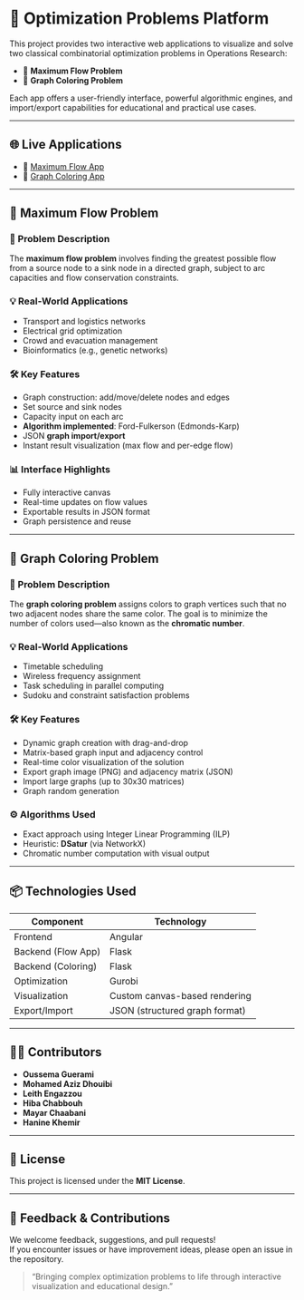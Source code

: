 # 🧠 Optimization Problems Platform

This project provides two interactive web applications to visualize and solve two classical combinatorial optimization problems in Operations Research:

- 🔁 **Maximum Flow Problem**
- 🎨 **Graph Coloring Problem**

Each app offers a user-friendly interface, powerful algorithmic engines, and import/export capabilities for educational and practical use cases.

---

## 🌐 Live Applications

- 🔗 [Maximum Flow App](https://maxflowapp.onrender.com/)
- 🔗 [Graph Coloring App](https://graph-coloring-problem.onrender.com/)

---

## 🔁 Maximum Flow Problem

### 📌 Problem Description

The **maximum flow problem** involves finding the greatest possible flow from a source node to a sink node in a directed graph, subject to arc capacities and flow conservation constraints.

### 💡 Real-World Applications

- Transport and logistics networks
- Electrical grid optimization
- Crowd and evacuation management
- Bioinformatics (e.g., genetic networks)

### 🛠 Key Features

- Graph construction: add/move/delete nodes and edges
- Set source and sink nodes
- Capacity input on each arc
- **Algorithm implemented**: Ford-Fulkerson (Edmonds-Karp)
- JSON **graph import/export**
- Instant result visualization (max flow and per-edge flow)

### 📊 Interface Highlights

- Fully interactive canvas
- Real-time updates on flow values
- Exportable results in JSON format
- Graph persistence and reuse

---

## 🎨 Graph Coloring Problem

### 📌 Problem Description

The **graph coloring problem** assigns colors to graph vertices such that no two adjacent nodes share the same color. The goal is to minimize the number of colors used—also known as the **chromatic number**.

### 💡 Real-World Applications

- Timetable scheduling
- Wireless frequency assignment
- Task scheduling in parallel computing
- Sudoku and constraint satisfaction problems

### 🛠 Key Features

- Dynamic graph creation with drag-and-drop
- Matrix-based graph input and adjacency control
- Real-time color visualization of the solution
- Export graph image (PNG) and adjacency matrix (JSON)
- Import large graphs (up to 30x30 matrices)
- Graph random generation

### ⚙️ Algorithms Used

- Exact approach using Integer Linear Programming (ILP)
- Heuristic: **DSatur** (via NetworkX)
- Chromatic number computation with visual output

---

## 📦 Technologies Used

| Component          | Technology           |
|-------------------|----------------------|
| Frontend          | Angular |
| Backend (Flow App)| Flask       |
| Backend (Coloring)| Flask    |
| Optimization      | Gurobi    |
| Visualization     | Custom canvas-based rendering |
| Export/Import     | JSON (structured graph format) |

---

## 👨‍💻 Contributors

- **Oussema Guerami**
- **Mohamed Aziz Dhouibi**
- **Leith Engazzou**
- **Hiba Chabbouh**
- **Mayar Chaabani**
- **Hanine Khemir**

---

## 📜 License

This project is licensed under the **MIT License**.

---

## 💬 Feedback & Contributions

We welcome feedback, suggestions, and pull requests!  
If you encounter issues or have improvement ideas, please open an issue in the repository.

> “Bringing complex optimization problems to life through interactive visualization and educational design.”

